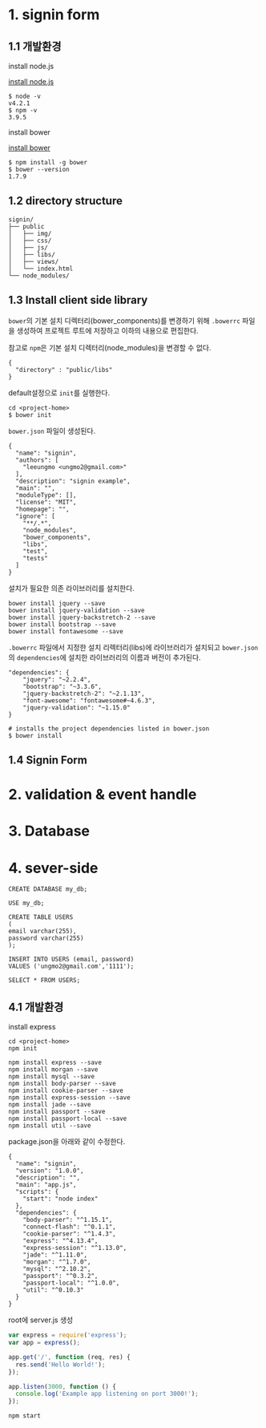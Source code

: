 # 1. signin form

## 1.1 개발환경

install node.js

[install node.js](https://nodejs.org)

```
$ node -v
v4.2.1
$ npm -v
3.9.5
```

install bower

[install bower](http://bower.io/#install-bower)

```
$ npm install -g bower
$ bower --version
1.7.9
```

## 1.2 directory structure

```
signin/
├── public
│   ├── img/
│   ├── css/
│   ├── js/
│   ├── libs/
│   ├── views/
│   └── index.html 
└── node_modules/
```

## 1.3 Install client side library

`bower`의 기본 설치 디렉터리(bower_components)를 변경하기 위해 `.bowerrc` 파일을 생성하여 프로젝트 루트에 저장하고 이하의 내용으로 편집한다.

참고로 `npm`은 기본 설치 디렉터리(node_modules)을 변경할 수 없다.

```
{
  "directory" : "public/libs"
}
```

default설정으로 `init`를 실행한다.

```
cd <project-home>
$ bower init
```

`bower.json` 파일이 생성된다.

```
{
  "name": "signin",
  "authors": [
    "leeungmo <ungmo2@gmail.com>"
  ],
  "description": "signin example",
  "main": "",
  "moduleType": [],
  "license": "MIT",
  "homepage": "",
  "ignore": [
    "**/.*",
    "node_modules",
    "bower_components",
    "libs",
    "test",
    "tests"
  ]
}
```

설치가 필요한 의존 라이브러리를 설치한다.

```
bower install jquery --save
bower install jquery-validation --save
bower install jquery-backstretch-2 --save
bower install bootstrap --save
bower install fontawesome --save 
```

`.bowerrc` 파일에서 지정한 설치 리렉터리(libs)에 라이브러리가 설치되고 `bower.json`의 `dependencies`에 설치한 라이브러리의 이름과 버전이 추가된다.

```
"dependencies": {
    "jquery": "~2.2.4",
    "bootstrap": "~3.3.6",
    "jquery-backstretch-2": "~2.1.13",
    "font-awesome": "fontawesome#~4.6.3",
    "jquery-validation": "~1.15.0"
}
```

   

```
# installs the project dependencies listed in bower.json
$ bower install
```


## 1.4 Signin Form

# 2. validation & event handle

# 3. Database

# 4. sever-side

```
CREATE DATABASE my_db;

USE my_db;

CREATE TABLE USERS
(
email varchar(255),
password varchar(255)
);

INSERT INTO USERS (email, password)
VALUES ('ungmo2@gmail.com','1111');

SELECT * FROM USERS;
```

## 4.1 개발환경

install express

```
cd <project-home>
npm init

npm install express --save
npm install morgan --save
npm install mysql --save
npm install body-parser --save
npm install cookie-parser --save
npm install express-session --save
npm install jade --save
npm install passport --save
npm install passport-local --save
npm install util --save
```

package.json을 아래와 같이 수정한다.

```
{
  "name": "signin",
  "version": "1.0.0",
  "description": "",
  "main": "app.js",
  "scripts": {
    "start": "node index"
  },
  "dependencies": {
    "body-parser": "^1.15.1",
    "connect-flash": "^0.1.1",
    "cookie-parser": "^1.4.3",
    "express": "^4.13.4",
    "express-session": "^1.13.0",
    "jade": "^1.11.0",
    "morgan": "^1.7.0",
    "mysql": "^2.10.2",
    "passport": "^0.3.2",
    "passport-local": "^1.0.0",
    "util": "^0.10.3"
  }
}
```

root에 server.js 생성

```javascript
var express = require('express');
var app = express();

app.get('/', function (req, res) {
  res.send('Hello World!');
});

app.listen(3000, function () {
  console.log('Example app listening on port 3000!');
});
```

```
npm start
```


